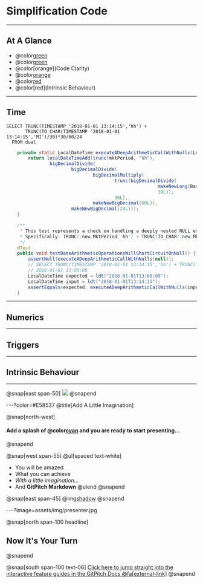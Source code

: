 # Simplification Code

---

## At A Glance

 * @color[green](Deployment)
 * @color[green](Monitoring)
 * @color[orange](Code Clarity)
 * @color[orange](Complexity)
 * @color[red](Performance)
 * @color[red](Intrinsic Behaviour)

---

## Time

```plsql
SELECT TRUNC(TIMESTAMP '2018-01-01 13:14:15','hh') + 
       TRUNC(TO_CHAR(TIMESTAMP '2018-01-01 13:14:15','MI')/30)*30/60/24 
  FROM dual
```

```java
    private static LocalDateTime executeADeepArithmeticCallWithNulls(LocalDateTime mktPeriod) {
        return localDateTimeAdd(trunc(mktPeriod, "hh"),
                bigDecimalDivide(
                        bigDecimalDivide(
                                bigDecimalMultiply(
                                        trunc(bigDecimalDivide(
                                                        makeNewLong(BaseUtil.toChar(mktPeriod, "MI")),
                                                        30L)),
                                        30L),
                                makeNewBigDecimal(60L)),
                        makeNewBigDecimal(24L)));
    }

    /**
     * This test represents a check on handling a deeply nested NULL expression containing Date arithmetic.
     * Specifically: TRUNC(:new.MktPeriod,'hh') + TRUNC(TO_CHAR(:new.MktPeriod,'MI')/30)*30/60/24
     */
    @Test
    public void testDateArithmeticOperationsWillShortCircuitOnNull() {
        assertNull(executeADeepArithmeticCallWithNulls(null));
        // SELECT TRUNC(TIMESTAMP '2018-01-01 13:14:15','hh') + TRUNC(TO_CHAR(TIMESTAMP '2018-01-01 13:14:15','MI')/30)*30/60/24 FROM dual
        // 2018-01-01 13:00:00
        LocalDateTime expected = ldt("2018-01-01T13:00:00");
        LocalDateTime input = ldt("2018-01-01T13:14:15");
        assertEquals(expected, executeADeepArithmeticCallWithNulls(input));
    }
```

---

## Numerics

---

## Triggers

---

## Intrinsic Behaviour

---


@snap[east span-50]
![](assets/img/presentation.png)
@snapend

---?color=#E58537
@title[Add A Little Imagination]

@snap[north-west]
#### Add a splash of @color[cyan](**color**) and you are ready to start presenting...
@snapend

@snap[west span-55]
@ul[spaced text-white]
- You will be amazed
- What you can achieve
- *With a little imagination...*
- And **GitPitch Markdown**
@ulend
@snapend

@snap[east span-45]
@img[shadow](assets/img/conference.png)
@snapend

---?image=assets/img/presenter.jpg

@snap[north span-100 headline]
## Now It's Your Turn
@snapend

@snap[south span-100 text-06]
[Click here to jump straight into the interactive feature guides in the GitPitch Docs @fa[external-link]](https://gitpitch.com/docs/getting-started/tutorial/)
@snapend
